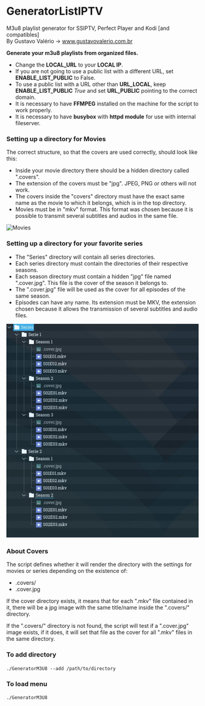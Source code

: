 # GeneratorListIPTV
M3u8 playlist generator for SSIPTV, Perfect Player and Kodi [and compatibles]  
By Gustavo Valério -> www.gustavovalerio.com.br


**Generate your m3u8 playlists from organized files.**


* Change the **LOCAL_URL** to your **LOCAL IP**.
* If you are not going to use a public list with a different URL, set **ENABLE_LIST_PUBLIC** to False.
* To use a public list with a URL other than **URL_LOCAL**, keep **ENABLE_LIST_PUBLIC** *True* and set **URL_PUBLIC** pointing to the correct domain.
* It is necessary to have **FFMPEG** installed on the machine for the script to work properly.
* It is necessary to have **busybox** with **httpd module** for use with internal fileserver.



### Setting up a directory for Movies


The correct structure, so that the covers are used correctly, should look like this:

  * Inside your movie directory there should be a hidden directory called ".covers". 
  * The extension of the covers must be "jpg". JPEG, PNG or others will not work.  
  * The covers inside the "covers" directory must have the exact same name as the movie to which it belongs, which is in the top directory.  
  * Movies must be in "mkv" format. This format was chosen because it is possible to transmit several subtitles and audios in the same file.

![Movies](https://user-images.githubusercontent.com/9014758/136222345-1b4558c4-1790-40f1-b95c-30822d33ddd3.png)
 
### Setting up a directory for your favorite series
* The "Series" directory will contain all series directories.
* Each series directory must contain the directories of their respective seasons.
* Each season directory must contain a hidden "jpg" file named ".cover.jpg". This file is the cover of the season it belongs to.
* The ".cover.jpg" file will be used as the cover for all episodes of the same season.
* Episodes can have any name. Its extension must be MKV, the extension chosen because it allows the transmission of several subtitles and audio files.

![Series](https://github.com/valeriogustavo/valeriogustavo.github.io/blob/main/images/Series.jpg)

### About Covers

The script defines whether it will render the directory with the settings for movies or series depending on the existence of:
* .covers/
* .cover.jpg

If the cover directory exists, it means that for each ".mkv" file contained in it, there will be a jpg image with the same title/name inside the ".covers/" directory.

If the ".covers/" directory is not found, the script will test if a ".cover.jpg" image exists, if it does, it will set that file as the cover for all ".mkv" files in the same directory.

### To add directory
`./GeneratorM3U8 --add /path/to/directory`

### To load menu
`./GeneratorM3U8`
